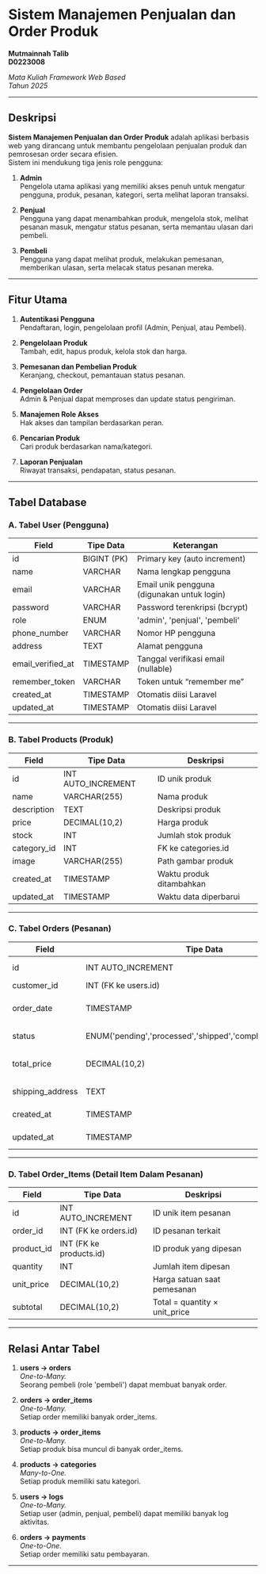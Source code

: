 # Sistem Manajemen Penjualan dan Order Produk

**Mutmainnah Talib**  
**D0223008**  

_Mata Kuliah Framework Web Based_  
_Tahun 2025_

---

## Deskripsi

**Sistem Manajemen Penjualan dan Order Produk** adalah aplikasi berbasis web yang dirancang untuk membantu pengelolaan penjualan produk dan pemrosesan order secara efisien.  
Sistem ini mendukung tiga jenis role pengguna:

1. **Admin**  
   Pengelola utama aplikasi yang memiliki akses penuh untuk mengatur pengguna, produk, pesanan, kategori, serta melihat laporan transaksi.

2. **Penjual**  
   Pengguna yang dapat menambahkan produk, mengelola stok, melihat pesanan masuk, mengatur status pesanan, serta memantau ulasan dari pembeli.

3. **Pembeli**  
   Pengguna yang dapat melihat produk, melakukan pemesanan, memberikan ulasan, serta melacak status pesanan mereka.

---

## Fitur Utama

1. **Autentikasi Pengguna**  
   Pendaftaran, login, pengelolaan profil (Admin, Penjual, atau Pembeli).

2. **Pengelolaan Produk**  
   Tambah, edit, hapus produk, kelola stok dan harga.

3. **Pemesanan dan Pembelian Produk**  
   Keranjang, checkout, pemantauan status pesanan.

4. **Pengelolaan Order**  
   Admin & Penjual dapat memproses dan update status pengiriman.

5. **Manajemen Role Akses**  
   Hak akses dan tampilan berdasarkan peran.

6. **Pencarian Produk**  
   Cari produk berdasarkan nama/kategori.

7. **Laporan Penjualan**  
   Riwayat transaksi, pendapatan, status pesanan.

---

## Tabel Database

### A. Tabel User (Pengguna)

| Field              | Tipe Data          | Keterangan                             |
|--------------------|--------------------|----------------------------------------|
| id                 | BIGINT (PK)        | Primary key (auto increment)           |
| name               | VARCHAR            | Nama lengkap pengguna                  |
| email              | VARCHAR            | Email unik pengguna (digunakan untuk login) |
| password           | VARCHAR            | Password terenkripsi (bcrypt)          |
| role               | ENUM               | 'admin', 'penjual', 'pembeli'          |
| phone_number       | VARCHAR            | Nomor HP pengguna                      |
| address            | TEXT               | Alamat pengguna                        |
| email_verified_at  | TIMESTAMP          | Tanggal verifikasi email (nullable)    |
| remember_token     | VARCHAR            | Token untuk “remember me”              |
| created_at         | TIMESTAMP          | Otomatis diisi Laravel                 |
| updated_at         | TIMESTAMP          | Otomatis diisi Laravel                 |

---

### B. Tabel Products (Produk)

| Field         | Tipe Data          | Deskripsi                              |
|---------------|--------------------|----------------------------------------|
| id            | INT AUTO_INCREMENT | ID unik produk                         |
| name          | VARCHAR(255)       | Nama produk                            |
| description   | TEXT               | Deskripsi produk                       |
| price         | DECIMAL(10,2)      | Harga produk                           |
| stock         | INT                | Jumlah stok produk                     |
| category_id   | INT                | FK ke categories.id                    |
| image         | VARCHAR(255)       | Path gambar produk                     |
| created_at    | TIMESTAMP          | Waktu produk ditambahkan               |
| updated_at    | TIMESTAMP          | Waktu data diperbarui                  |

---

### C. Tabel Orders (Pesanan)

| Field             | Tipe Data          | Deskripsi                              |
|-------------------|--------------------|----------------------------------------|
| id                | INT AUTO_INCREMENT | ID unik pesanan                        |
| customer_id       | INT (FK ke users.id) | ID pembeli                             |
| order_date        | TIMESTAMP          | Tanggal dan waktu pemesanan            |
| status            | ENUM('pending','processed','shipped','completed','cancelled') | Status pemesanan |
| total_price       | DECIMAL(10,2)      | Total harga seluruh item               |
| shipping_address  | TEXT               | Alamat pengiriman                      |
| created_at        | TIMESTAMP          | Waktu data dibuat                      |
| updated_at        | TIMESTAMP          | Waktu data diperbarui                  |

---

### D. Tabel Order_Items (Detail Item Dalam Pesanan)

| Field         | Tipe Data          | Deskripsi                              |
|---------------|--------------------|----------------------------------------|
| id            | INT AUTO_INCREMENT | ID unik item pesanan                   |
| order_id      | INT (FK ke orders.id) | ID pesanan terkait                    |
| product_id    | INT (FK ke products.id) | ID produk yang dipesan                |
| quantity      | INT                | Jumlah item dipesan                    |
| unit_price    | DECIMAL(10,2)      | Harga satuan saat pemesanan            |
| subtotal      | DECIMAL(10,2)      | Total = quantity × unit_price          |

---

## Relasi Antar Tabel

1. **users → orders**  
   _One-to-Many._  
   Seorang pembeli (role 'pembeli') dapat membuat banyak order.

2. **orders → order_items**  
   _One-to-Many._  
   Setiap order memiliki banyak order_items.

3. **products → order_items**  
   _One-to-Many._  
   Setiap produk bisa muncul di banyak order_items.

4. **products → categories**  
   _Many-to-One._  
   Setiap produk memiliki satu kategori.

5. **users → logs**  
   _One-to-Many._  
   Setiap user (admin, penjual, pembeli) dapat memiliki banyak log aktivitas.

6. **orders → payments**  
   _One-to-One._  
   Setiap order memiliki satu pembayaran.

---

